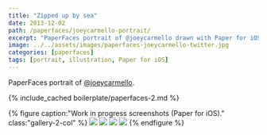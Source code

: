 ```yaml
---
title: "Zipped up by sea"
date: 2013-12-02
path: /paperfaces/joeycarmello-portrait/
excerpt: "PaperFaces portrait of @joeycarmello drawn with Paper for iOS on an iPad."
image: ../../assets/images/paperfaces-joeycarmello-twitter.jpg
categories: [paperfaces]
tags: [portrait, illustration, Paper for iOS]
---
```


PaperFaces portrait of [@joeycarmello](https://twitter.com/joeycarmello).

{% include_cached boilerplate/paperfaces-2.md %}

{% figure caption:"Work in progress screenshots (Paper for iOS)." class:"gallery-2-col" %}
[![](../../assets/images/paperfaces-joeycarmello-process-1-600.jpg)](../../assets/images/paperfaces-joeycarmello-process-1-lg.jpg)
[![](../../assets/images/paperfaces-joeycarmello-process-2-600.jpg)](../../assets/images/paperfaces-joeycarmello-process-2-lg.jpg)
[![](../../assets/images/paperfaces-joeycarmello-process-3-600.jpg)](../../assets/images/paperfaces-joeycarmello-process-3-lg.jpg)
[![](../../assets/images/paperfaces-joeycarmello-process-4-600.jpg)](../../assets/images/paperfaces-joeycarmello-process-4-lg.jpg)
{% endfigure %}
